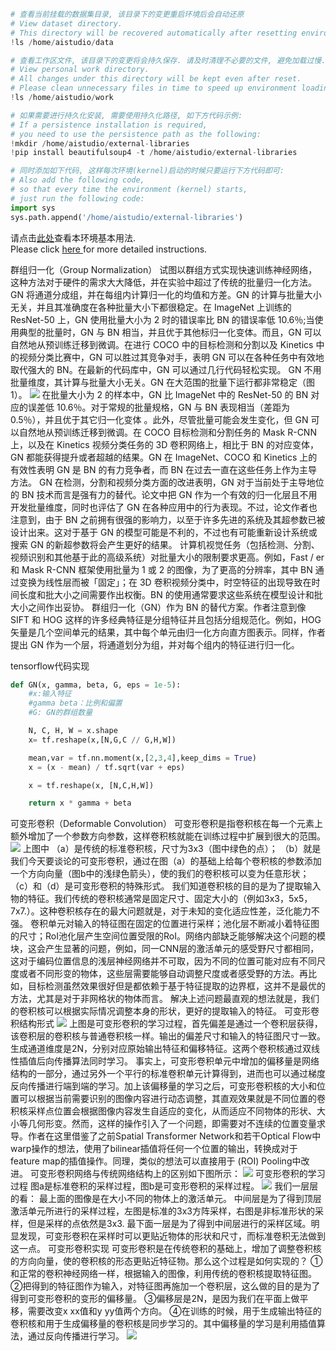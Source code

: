 ```python
# 查看当前挂载的数据集目录, 该目录下的变更重启环境后会自动还原
# View dataset directory. 
# This directory will be recovered automatically after resetting environment. 
!ls /home/aistudio/data
```


```python
# 查看工作区文件, 该目录下的变更将会持久保存. 请及时清理不必要的文件, 避免加载过慢.
# View personal work directory. 
# All changes under this directory will be kept even after reset. 
# Please clean unnecessary files in time to speed up environment loading. 
!ls /home/aistudio/work
```


```python
# 如果需要进行持久化安装, 需要使用持久化路径, 如下方代码示例:
# If a persistence installation is required, 
# you need to use the persistence path as the following: 
!mkdir /home/aistudio/external-libraries
!pip install beautifulsoup4 -t /home/aistudio/external-libraries
```


```python
# 同时添加如下代码, 这样每次环境(kernel)启动的时候只要运行下方代码即可: 
# Also add the following code, 
# so that every time the environment (kernel) starts, 
# just run the following code: 
import sys 
sys.path.append('/home/aistudio/external-libraries')
```

请点击[此处](https://ai.baidu.com/docs#/AIStudio_Project_Notebook/a38e5576)查看本环境基本用法.  <br>
Please click [here ](https://ai.baidu.com/docs#/AIStudio_Project_Notebook/a38e5576) for more detailed instructions. 

群组归一化（Group Normalization）
试图以群组方式实现快速训练神经网络，这种方法对于硬件的需求大大降低，并在实验中超过了传统的批量归一化方法。
GN 将通道分成组，并在每组内计算归一化的均值和方差。GN 的计算与批量大小无关，并且其准确度在各种批量大小下都很稳定。在 ImageNet 上训练的 ResNet-50 上，GN 使用批量大小为 2 时的错误率比 BN 的错误率低 10.6％;当使用典型的批量时，GN 与 BN 相当，并且优于其他标归一化变体。而且，GN 可以自然地从预训练迁移到微调。在进行 COCO 中的目标检测和分割以及 Kinetics 中的视频分类比赛中，GN 可以胜过其竞争对手，表明 GN 可以在各种任务中有效地取代强大的 BN。在最新的代码库中，GN 可以通过几行代码轻松实现。
GN 不用批量维度，其计算与批量大小无关。GN 在大范围的批量下运行都非常稳定（图 1）。
![](https://ai-studio-static-online.cdn.bcebos.com/0eb0c23f4f444332b39f786de991f14f80607a43c61442518f858454ee6f2573)
在批量大小为 2 的样本中，GN 比 ImageNet 中的 ResNet-50 的 BN 对应的误差低 10.6％。对于常规的批量规格，GN 与 BN 表现相当（差距为 0.5％），并且优于其它归一化变体 。此外，尽管批量可能会发生变化，但 GN 可以自然地从预训练迁移到微调。在 COCO 目标检测和分割任务的 Mask R-CNN 上，以及在 Kinetics 视频分类任务的 3D 卷积网络上，相比于 BN 的对应变体，GN 都能获得提升或者超越的结果。GN 在 ImageNet、COCO 和 Kinetics 上的有效性表明 GN 是 BN 的有力竞争者，而 BN 在过去一直在这些任务上作为主导方法。
GN 在检测，分割和视频分类方面的改进表明，GN 对于当前处于主导地位的 BN 技术而言是强有力的替代。论文中把 GN 作为一个有效的归一化层且不用开发批量维度，同时也评估了 GN 在各种应用中的行为表现。不过，论文作者也注意到，由于 BN 之前拥有很强的影响力，以至于许多先进的系统及其超参数已被设计出来。这对于基于 GN 的模型可能是不利的，不过也有可能重新设计系统或搜索 GN 的新超参数将会产生更好的结果。
计算机视觉任务（包括检测、分割、视频识别和其他基于此的高级系统）对批量大小的限制要求更高。例如，Fast / er 和 Mask R-CNN 框架使用批量为 1 或 2 的图像，为了更高的分辨率，其中 BN 通过变换为线性层而被「固定」；在 3D 卷积视频分类中，时空特征的出现导致在时间长度和批大小之间需要作出权衡。BN 的使用通常要求这些系统在模型设计和批大小之间作出妥协。
群组归一化（GN）作为 BN 的替代方案。作者注意到像 SIFT 和 HOG 这样的许多经典特征是分组特征并且包括分组规范化。例如，HOG 矢量是几个空间单元的结果，其中每个单元由归一化方向直方图表示。同样，作者提出 GN 作为一个层，将通道划分为组，并对每个组内的特征进行归一化。

tensorflow代码实现


```python
def GN(x, gamma, beta, G, eps = 1e-5):
    #x:输入特征
    #gamma beta：比例和偏置
    #G: GN的群组数量

    N, C, H, W = x.shape
    x= tf.reshape(x,[N,G,C // G,H,W])

    mean,var = tf.nn.moment(x,[2,3,4],keep_dims = True)
    x = (x - mean) / tf.sqrt(var + eps)

    x = tf.reshape(x, [N,C,H,W])

    return x * gamma + beta
```

可变形卷积（Deformable Convolution）
可变形卷积是指卷积核在每一个元素上额外增加了一个参数方向参数，这样卷积核就能在训练过程中扩展到很大的范围。
![](https://ai-studio-static-online.cdn.bcebos.com/0494ee81bc124ef4885971a2eb6fe0627b5beda85ba24c63a3d362195fdda120)
上图中
（a）是传统的标准卷积核，尺寸为3x3（图中绿色的点）；
（b）就是我们今天要谈论的可变形卷积，通过在图（a）的基础上给每个卷积核的参数添加一个方向向量（图b中的浅绿色箭头），使的我们的卷积核可以变为任意形状；
（c）和（d）是可变形卷积的特殊形式。
我们知道卷积核的目的是为了提取输入物的特征。我们传统的卷积核通常是固定尺寸、固定大小的（例如3x3，5x5，7x7.）。这种卷积核存在的最大问题就是，对于未知的变化适应性差，泛化能力不强。
卷积单元对输入的特征图在固定的位置进行采样；池化层不断减小着特征图的尺寸；RoI池化层产生空间位置受限的RoI。网络内部缺乏能够解决这个问题的模块，这会产生显著的问题，例如，同一CNN层的激活单元的感受野尺寸都相同，这对于编码位置信息的浅层神经网络并不可取，因为不同的位置可能对应有不同尺度或者不同形变的物体，这些层需要能够自动调整尺度或者感受野的方法。再比如，目标检测虽然效果很好但是都依赖于基于特征提取的边界框，这并不是最优的方法，尤其是对于非网格状的物体而言。
解决上述问题最直观的想法就是，我们的卷积核可以根据实际情况调整本身的形状，更好的提取输入的特征。
可变形卷积结构形式
![](https://ai-studio-static-online.cdn.bcebos.com/527f2a19f01e4032a7556cd4ada1a9ea3e92ac09ebb7411cb536bd0f10063395)
上图是可变形卷积的学习过程，首先偏差是通过一个卷积层获得，该卷积层的卷积核与普通卷积核一样。输出的偏差尺寸和输入的特征图尺寸一致。生成通道维度是2N，分别对应原始输出特征和偏移特征。这两个卷积核通过双线性插值后向传播算法同时学习。
事实上，可变形卷积单元中增加的偏移量是网络结构的一部分，通过另外一个平行的标准卷积单元计算得到，进而也可以通过梯度反向传播进行端到端的学习。加上该偏移量的学习之后，可变形卷积核的大小和位置可以根据当前需要识别的图像内容进行动态调整，其直观效果就是不同位置的卷积核采样点位置会根据图像内容发生自适应的变化，从而适应不同物体的形状、大小等几何形变。然而，这样的操作引入了一个问题，即需要对不连续的位置变量求导。作者在这里借鉴了之前Spatial Transformer Network和若干Optical Flow中warp操作的想法，使用了bilinear插值将任何一个位置的输出，转换成对于feature map的插值操作。同理，类似的想法可以直接用于 (ROI) Pooling中改进。
可变形卷积网络与传统网络结构上的区别如下图所示：
![](https://ai-studio-static-online.cdn.bcebos.com/d477398cf26848ce84ce74f6d7f70f6a9191f64fe0b54f7c9a9cf6658e5915a5)
可变形卷积的学习过程
图a是标准卷积的采样过程，图b是可变形卷积的采样过程。
![](https://ai-studio-static-online.cdn.bcebos.com/dd39b1e78f114525a122ab583a50e0c540736ac757cc4ed789f5ac380874006f)
我们一层层的看：
最上面的图像是在大小不同的物体上的激活单元。
中间层是为了得到顶层激活单元所进行的采样过程，左图是标准的3x3方阵采样，右图是非标准形状的采样，但是采样的点依然是3x3.
最下面一层是为了得到中间层进行的采样区域。明显发现，可变形卷积在采样时可以更贴近物体的形状和尺寸，而标准卷积无法做到这一点。
可变形卷积实现
可变形卷积是在传统卷积的基础上，增加了调整卷积核的方向向量，使的卷积核的形态更贴近特征物。那么这个过程是如何实现的？
①和正常的卷积神经网络一样，根据输入的图像，利用传统的卷积核提取特征图。
②把得到的特征图作为输入，对特征图再施加一个卷积层，这么做的目的是为了得到可变形卷积的变形的偏移量。
③偏移层是2N，是因为我们在平面上做平移，需要改变x xx值和y yy值两个方向。
④在训练的时候，用于生成输出特征的卷积核和用于生成偏移量的卷积核是同步学习的。其中偏移量的学习是利用插值算法，通过反向传播进行学习。
![](https://ai-studio-static-online.cdn.bcebos.com/bf99132288564ced9ff268c844da2a9176d9ee8c48e64d308343becd535cb920)

